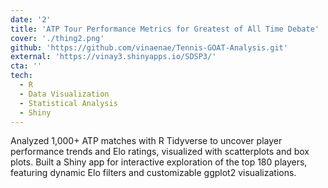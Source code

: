 ```yaml
---
date: '2'
title: 'ATP Tour Performance Metrics for Greatest of All Time Debate'
cover: './thing2.png'
github: 'https://github.com/vinaenae/Tennis-GOAT-Analysis.git'
external: 'https://vinay3.shinyapps.io/SDSP3/'
cta: ''
tech:
  - R
  - Data Visualization
  - Statistical Analysis
  - Shiny
---
```


Analyzed 1,000+ ATP matches with R Tidyverse to uncover player performance trends and Elo ratings, visualized with scatterplots and box plots. Built a Shiny app for interactive exploration of the top 180 players, featuring dynamic Elo filters and customizable ggplot2 visualizations.

